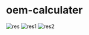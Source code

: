 # oem-calculater
![res](https://i.hizliresim.com/dsvu5aj.png)
![res1](https://i.hizliresim.com/2g31fx8.png)
![res2](https://i.hizliresim.com/stc7hnr.png)
